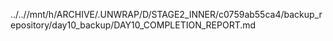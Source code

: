 ../..//mnt/h/ARCHIVE/.UNWRAP/D/STAGE2_INNER/c0759ab55ca4/backup_repository/day10_backup/DAY10_COMPLETION_REPORT.md